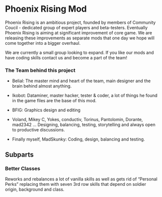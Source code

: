# Phoenix Rising Mod 

Phoenix Rising is an ambitious project, founded by members of Community Coucil - dedicated group of expert players and beta-testers. Eventually Phoenix Rising is aiming at significant improvement of core game. We are releasing these improvements as separate mods that one day we hope will come together into a bigger overhaul.

We are currently a small group looking to expand. If you like our mods and have coding skills contact us and become a part of the team!

### The Team behind this project

- Belial: The master mind and heart of the team, main designer and the brain behind almost anything.
- Ikobot: Dataminer, master hacker, tester & coder, a lot of things he found in the game files are the base of this mod.
- BFIG: Graphics design and editing

- Voland, Mikey C, Yokes, conductiv, Torinus, Pantolomin, Dorante, mad2342 ...
Designing, balancing, testing, storytelling and always open to productive discussions.

- Finally myself, MadSkunky: Coding, design, balancing and testing.

## Subparts

### Better Classes

Reworks and rebalances a lot of vanilla skills as well as gets rid of “Personal Perks” replacing them with seven 3rd row skills that depend on soldier origin, background and class.
